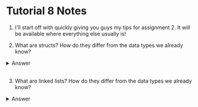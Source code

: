 # Tutorial 8 Notes

1. I'll start off with quickly giving you guys my tips for assignment 2. It will be available where everything else usually is!

2. What are structs? How do they differ from the data types we already know?

<details>
    <summary>Answer</summary>

Structs are kind of like a bag.

Ints, doubles and chars can only hold one value but structs can hold many.

While arrays can only store multiple things of the same type, structs can hold multiple things of the same or different types.

</details>

<br>

3. What are linked lists? How do they differ from the data types we already know?

<details>
    <summary>Answer</summary>

Linked lists are most similar to arrays. They hold multiple values.

The big difference between linked lists and everything else we've seen is that there is no concrete type for it. It is abstract so we have to think of it in our minds rather than writing a variable like `list list = NULL`.

</details>